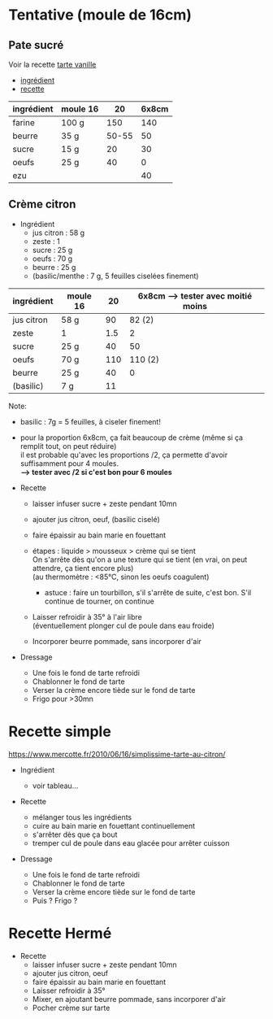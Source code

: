 # Tentative (moule de 16cm)

## Pate sucré

Voir la recette [tarte vanille](../tarte-vanille.md)  
- [ingrédient](../tarte-vanille.md?plain=1#L3-L8)
- [recette](../tarte-vanille.md?plain=1#L30-L37)

| ingrédient | moule 16 | 20    | 6x8cm |
| ---------- | -------- | ----- | ----- |
| farine     | 100 g    | 150   | 140   |
| beurre     | 35 g     | 50-55 | 50    |
| sucre      | 15 g     | 20    | 30    |
| oeufs      | 25 g     | 40    | 0     |
| ezu        |          |       | 40    |


## Crème citron
- Ingrédient
    - jus citron : 58 g
    - zeste      : 1
    - sucre      : 25 g
    - oeufs      : 70 g
    - beurre     : 25 g
    - (basilic/menthe   : 7  g, 5 feuilles ciselées finement)

| ingrédient | moule 16 | 20  | 6x8cm  **--> tester avec moitié moins**  |
| ---------- | -------- | --- | ------- |
| jus citron | 58 g     | 90  | 82 (2)  |
| zeste      | 1        | 1.5 | 2       |
| sucre      | 25 g     | 40  | 50      |
| oeufs      | 70 g     | 110 | 110 (2) |
| beurre     | 25 g     | 40  | 0       |
| (basilic)  | 7  g     | 11  |

Note: 
- basilic : 7g = 5 feuilles, à ciseler finement!
- pour la proportion 6x8cm, ça fait beaucoup de crème (même si ça remplit tout, on peut réduire)  
il est probable qu'avec les proportions /2, ça permette d'avoir suffisamment pour 4 moules.  
**--> tester avec /2 si c'est bon pour 6 moules**

- Recette
    * laisser infuser sucre + zeste pendant 10mn
    * ajouter jus citron, oeuf, (basilic ciselé)
    * faire épaissir au bain marie en fouettant
    * étapes : liquide > mousseux > crème qui se tient  
      On s'arrête dès qu'on a une texture qui se tient (en vrai, on peut attendre, ça tient encore plus)  
      (au thermomètre : <85°C, sinon les oeufs coagulent)
        + astuce : faire un tourbillon, s'il s'arrête de suite, c'est bon. S'il continue de tourner, on continue

    * Laisser refroidir à 35° à l'air libre  
      (éventuellement plonger cul de poule dans eau froide)
    * Incorporer beurre pommade, sans incorporer d'air

- Dressage
    * Une fois le fond de tarte refroidi
    * Chablonner le fond de tarte
    * Verser la crème encore tiède sur le fond de tarte
    * Frigo pour >30mn

# Recette simple
https://www.mercotte.fr/2010/06/16/simplissime-tarte-au-citron/


- Ingrédient
    - voir tableau...

- Recette
    * mélanger tous les ingrédients
    * cuire au bain marie en fouettant continuellement
    * s'arrêter dès que ça bout
    * tremper cul de poule dans eau glacée pour arrêter cuisson

- Dressage
    * Une fois le fond de tarte refroidi
    * Chablonner le fond de tarte
    * Verser la crème encore tiède sur le fond de tarte
    * Puis ? Frigo ?

# Recette Hermé

- Recette
    * laisser infuser sucre + zeste pendant 10mn
    * ajouter jus citron, oeuf
    * faire épaissir au bain marie en fouettant
    * Laisser refroidir à 35°
    * Mixer, en ajoutant beurre pommade, sans incorporer d'air
    * Pocher crème sur tarte
